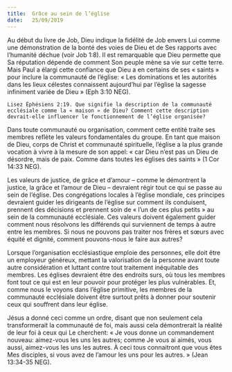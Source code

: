 ```yaml
---
title:  Grâce au sein de l’église
date:   25/09/2019
---
```


Au début du livre de Job, Dieu indique la fidélité de Job envers Lui comme une démonstration de la bonté des voies de Dieu et de Ses rapports avec l’humanité déchue (voir Job 1:8). Il est remarquable que Dieu permette que Sa réputation dépende de comment Son peuple mène sa vie sur cette terre. Mais Paul a élargi cette confiance que Dieu a en certains de ses « saints » pour inclure la communauté de l’église: « Les dominations et les autorités dans les lieux célestes connaissent aujourd’hui par l’église la sagesse infiniment variée de Dieu » (Eph 3:10 NEG).

`Lisez Éphésiens 2:19. Que signifie la description de la communauté ecclésiale comme la « maison » de Dieu? Comment cette description devrait-elle influencer le fonctionnement de l’église organisée?`

Dans toute communauté ou organisation, comment cette entité traite ses membres reflète les valeurs fondamentales du groupe. En tant que maison de Dieu, corps de Christ et communauté spirituelle, l’église a la plus grande vocation à vivre à la mesure de son appel: « car Dieu n’est pas un Dieu de désordre, mais de paix. Comme dans toutes les églises des saints » (1 Cor 14:33 NEG).

Les valeurs de justice, de grâce et d’amour – comme le démontrent la justice, la grâce et l’amour de Dieu – devraient régir tout ce qui se passe au sein de l’église. Des congrégations locales à l’église mondiale, ces principes devraient guider les dirigeants de l’église sur comment ils conduisent, prennent des décisions et prennent soin de « l’un de ces plus petits » au sein de la communauté ecclésiale. Ces valeurs doivent également guider comment nous résolvons les différends qui surviennent de temps à autre entre les membres. Si nous ne pouvons pas traiter nos frères et sœurs avec équité et dignité, comment pouvons-nous le faire aux autres?

Lorsque l’organisation ecclésiastique emploie des personnes, elle doit être un employeur généreux, mettant la valorisation de la personne avant toute autre considération et luttant contre tout traitement inéquitable des membres. Les églises devraient être des endroits surs, où tous les membres font tout ce qui est en leur pouvoir pour protéger les plus vulnérables. Et, comme nous le voyons dans l’église primitive, les membres de la communauté ecclésiale doivent être surtout prêts à donner pour soutenir ceux qui souffrent dans leur église.

Jésus a donné ceci comme un ordre, disant que non seulement cela transformerait la communauté de foi, mais aussi cela démontrerait la réalité de leur foi à ceux qui Le cherchent: « Je vous donne un commandement nouveau: aimez-vous les uns les autres; comme Je vous ai aimés, vous aussi, aimez-vous les uns les autres. À ceci tous connaitront que vous êtes Mes disciples, si vous avez de l’amour les uns pour les autres. » (Jean 13:34-35 NEG).
